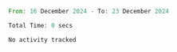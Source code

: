 <!--START_SECTION:waka-->

```rust
From: 16 December 2024 - To: 23 December 2024

Total Time: 0 secs

No activity tracked
```

<!--END_SECTION:waka-->

